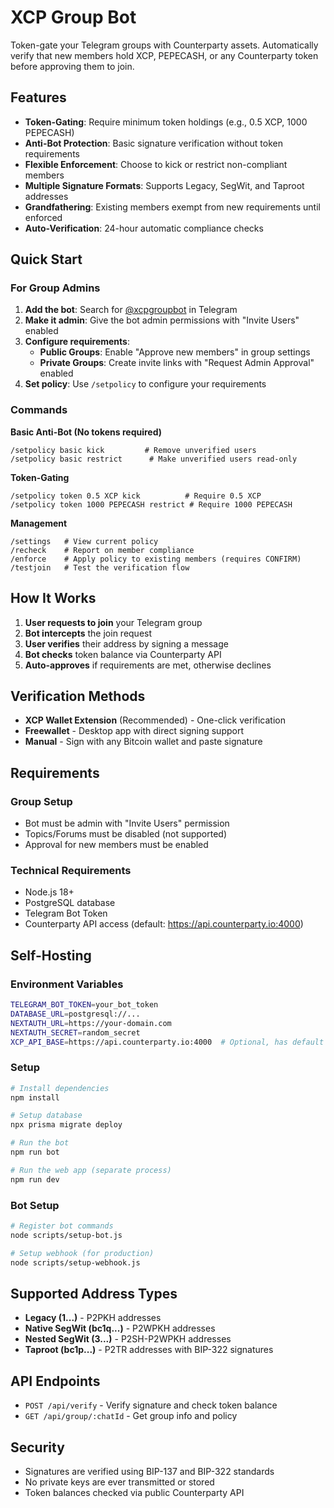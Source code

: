 # XCP Group Bot

Token-gate your Telegram groups with Counterparty assets. Automatically verify that new members hold XCP, PEPECASH, or any Counterparty token before approving them to join.

## Features

- **Token-Gating**: Require minimum token holdings (e.g., 0.5 XCP, 1000 PEPECASH)
- **Anti-Bot Protection**: Basic signature verification without token requirements
- **Flexible Enforcement**: Choose to kick or restrict non-compliant members
- **Multiple Signature Formats**: Supports Legacy, SegWit, and Taproot addresses
- **Grandfathering**: Existing members exempt from new requirements until enforced
- **Auto-Verification**: 24-hour automatic compliance checks

## Quick Start

### For Group Admins

1. **Add the bot**: Search for [@xcpgroupbot](https://t.me/xcpgroupbot) in Telegram
2. **Make it admin**: Give the bot admin permissions with "Invite Users" enabled
3. **Configure requirements**:
   - **Public Groups**: Enable "Approve new members" in group settings
   - **Private Groups**: Create invite links with "Request Admin Approval" enabled
4. **Set policy**: Use `/setpolicy` to configure your requirements

### Commands

**Basic Anti-Bot (No tokens required)**
```
/setpolicy basic kick         # Remove unverified users
/setpolicy basic restrict      # Make unverified users read-only
```

**Token-Gating**
```
/setpolicy token 0.5 XCP kick          # Require 0.5 XCP
/setpolicy token 1000 PEPECASH restrict # Require 1000 PEPECASH
```

**Management**
```
/settings   # View current policy
/recheck    # Report on member compliance
/enforce    # Apply policy to existing members (requires CONFIRM)
/testjoin   # Test the verification flow
```

## How It Works

1. **User requests to join** your Telegram group
2. **Bot intercepts** the join request
3. **User verifies** their address by signing a message
4. **Bot checks** token balance via Counterparty API
5. **Auto-approves** if requirements are met, otherwise declines

## Verification Methods

- **XCP Wallet Extension** (Recommended) - One-click verification
- **Freewallet** - Desktop app with direct signing support
- **Manual** - Sign with any Bitcoin wallet and paste signature

## Requirements

### Group Setup
- Bot must be admin with "Invite Users" permission
- Topics/Forums must be disabled (not supported)
- Approval for new members must be enabled

### Technical Requirements
- Node.js 18+
- PostgreSQL database
- Telegram Bot Token
- Counterparty API access (default: https://api.counterparty.io:4000)

## Self-Hosting

### Environment Variables
```bash
TELEGRAM_BOT_TOKEN=your_bot_token
DATABASE_URL=postgresql://...
NEXTAUTH_URL=https://your-domain.com
NEXTAUTH_SECRET=random_secret
XCP_API_BASE=https://api.counterparty.io:4000  # Optional, has default
```

### Setup
```bash
# Install dependencies
npm install

# Setup database
npx prisma migrate deploy

# Run the bot
npm run bot

# Run the web app (separate process)
npm run dev
```

### Bot Setup
```bash
# Register bot commands
node scripts/setup-bot.js

# Setup webhook (for production)
node scripts/setup-webhook.js
```

## Supported Address Types

- **Legacy (1...)** - P2PKH addresses
- **Native SegWit (bc1q...)** - P2WPKH addresses
- **Nested SegWit (3...)** - P2SH-P2WPKH addresses
- **Taproot (bc1p...)** - P2TR addresses with BIP-322 signatures

## API Endpoints

- `POST /api/verify` - Verify signature and check token balance
- `GET /api/group/:chatId` - Get group info and policy

## Security

- Signatures are verified using BIP-137 and BIP-322 standards
- No private keys are ever transmitted or stored
- Token balances checked via public Counterparty API
